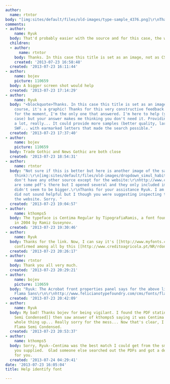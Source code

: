 ```yaml
---
author:
  name: rtntor
body: "[img:sites/default/files/old-images/type-sample_4376.png]\r\nThanks in advance! "
comments:
- author:
    name: Ryuk
  body: That'd probably easier with the source and for this case, the website...
  children:
  - author:
      name: rtntor
    body: Thanks. In this case this title is set as an image, not as CSS.
    created: '2013-07-23 16:58:48'
  created: '2013-07-23 16:11:44'
- author:
    name: bojev
    picture: 110659
  body: A bigger screen shot would help
  created: '2013-07-23 17:14:29'
- author:
    name: Ryuk
  body: "<blockquote>Thanks. In this case this title is set as an image, not as CSS.</blockquote>\r\nOf
    course, it's a graphic! Thanks for this very constructive feedback...\r\nLook,
    for the moment, I'm the only one that answered. I'm here to help (you in this
    case) but your answer makes me thinking you don't need it. Providing source helps,
    a lot, really... It could provide more samples (better quality, larger...), PDF,
    SWF... with earmarked letters that made the search possible."
  created: '2013-07-23 17:37:40'
- author:
    name: bojev
    picture: 110659
  body: Trade Gothic and News Gothic are both close
  created: '2013-07-23 18:54:31'
- author:
    name: rtntor
  body: "Not sure if this is better but here is another image of the same font (I
    think):\r\n[img:sites/default/files/old-images/dropdown_simul_habitOn_5385.gif]\r\nI
    don't have any other source except for the website:\r\nhttp://www.creditoagricola.pt/\r\nThere
    are some pdf's there but I opened several and they only included images and they
    didn't seem to be bigger.\r\nThanks for your assistance Ryuk. I am sorry if I
    did not sound helpful but I though you were suggesting inspecting the code for
    the website. Sorry. "
  created: '2013-07-23 19:04:57'
- author:
    name: kthomps5
  body: The typeface is Centima Regular by TipografiaRamis, a font foundry  established
    in 2004 by Ramiz Guseynov.
  created: '2013-07-23 19:30:46'
- author:
    name: Ryuk
  body: Thanks for the link. Now, I can say it's [[http://www.myfonts.com/fonts/tipografiaramis/centima|Centima]]
    confirmed among all by this [[http://www.creditoagricola.pt/NR/rdonlyres/C892924D-46DE-4B23-8E4C-E714421F875A/0/CANoticiasEmp_JUN12.pdf|PDF]].
  created: '2013-07-23 20:26:17'
- author:
    name: rtntor
  body: Thank you all very much.
  created: '2013-07-23 20:29:21'
- author:
    name: bojev
    picture: 110659
  body: "Ryuk: The Acrobat front properties panel says for the above linked PDF are
    Flama Sans\r\n\r\nhttp://www.felicianotypefoundry.com/cms/fonts/flama"
  created: '2013-07-23 20:42:09'
- author:
    name: Ryuk
  body: My bad! Thanks bojev for being vigilant. I found the PDF stating it's [[http://vllg.com/Feliciano/Flama_Semicondensed|Flama
    Semi Condensed]] then saw answer of kthomps5 saying it was Centima and mixed the
    whole thing up... Really sorry for the mess... Now that's clear, I confirm it's
    Flama Semi Condensed.
  created: '2013-07-23 20:53:37'
- author:
    name: kthomps5
  body: Sorry, Ryuk--Centima was the best match I could get from the small graphics
    you supplied.  Glad someone else searched out the PDFs and got a definitive answer
    for you.
  created: '2013-07-24 04:29:41'
date: '2013-07-23 16:05:04'
title: Help identify font

---
```

